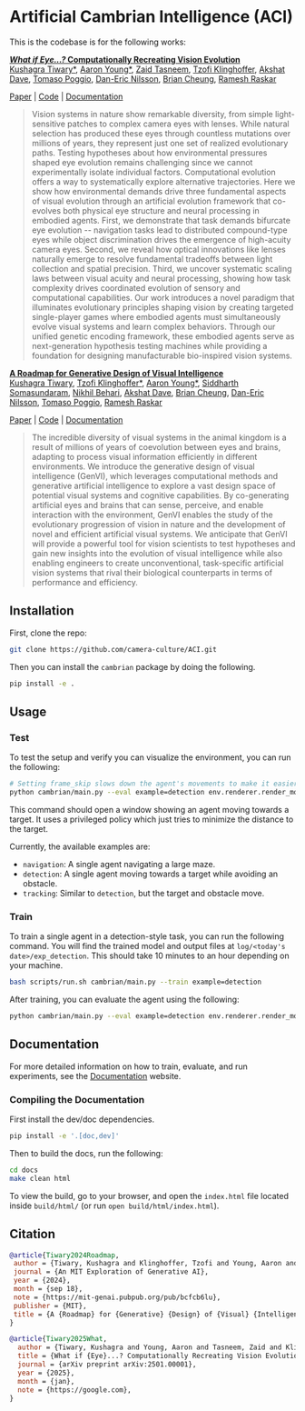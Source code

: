 # Artificial Cambrian Intelligence (ACI)

This is the codebase is for the following works:

**[*What if Eye...?* Computationally Recreating Vision Evolution](https://google.com)** \
[Kushagra Tiwary\*](https://kushagratiwary.com/), [Aaron Young\*](https://AaronYoung5.github.io/), [Zaid Tasneem](https://zaidtas.github.io/), [Tzofi Klinghoffer](https://tzofi.github.io/), [Akshat Dave](https://akshatdave.github.io/), [Tomaso Poggio](https://mcgovern.mit.edu/profile/tomaso-poggio/), [Dan-Eric Nilsson](https://portal.research.lu.se/en/persons/dan-eric-nilsson), [Brian Cheung](https://briancheung.github.io/), [Ramesh Raskar](https://www.media.mit.edu/people/raskar/overview/)

[Paper](https://google.com) | [Code](https://github.com/camera-culture/ACI) | [Documentation](https://camera-culture.github.io/ACI/)

> Vision systems in nature show remarkable diversity, from simple light-sensitive patches to complex camera eyes with lenses. While natural selection has produced these eyes through countless mutations over millions of years, they represent just one set of realized evolutionary paths. Testing hypotheses about how environmental pressures shaped eye evolution remains challenging since we cannot experimentally isolate individual factors. Computational evolution offers a way to systematically explore alternative trajectories. Here we show how environmental demands drive three fundamental aspects of visual evolution through an artificial evolution framework that co-evolves both physical eye structure and neural processing in embodied agents. First, we demonstrate that task demands bifurcate eye evolution -- navigation tasks lead to distributed compound-type eyes while object discrimination drives the emergence of high-acuity camera eyes. Second, we reveal how optical innovations like lenses naturally emerge to resolve fundamental tradeoffs between light collection and spatial precision. Third, we uncover systematic scaling laws between visual acuity and neural processing, showing how task complexity drives coordinated evolution of sensory and computational capabilities. Our work introduces a novel paradigm that illuminates evolutionary principles shaping vision by creating targeted single-player games where embodied agents must simultaneously evolve visual systems and learn complex behaviors. Through our unified genetic encoding framework, these embodied agents serve as next-generation hypothesis testing machines while providing a foundation for designing manufacturable bio-inspired vision systems.

**[A Roadmap for Generative Design of Visual Intelligence](https://mit-genai.pubpub.org/pub/bcfcb6lu/release/3)** \
[Kushagra Tiwary](https://kushagratiwary.com/), [Tzofi Klinghoffer\*](https://tzofi.github.io/), [Aaron Young\*](https://AaronYoung5.github.io/), [Siddharth Somasundaram](https://sidsoma.github.io/), [Nikhil Behari](https://nikhilbehari.github.io/), [Akshat Dave](https://akshatdave.github.io/), [Brian Cheung](https://briancheung.github.io/), [Dan-Eric Nilsson](https://portal.research.lu.se/en/persons/dan-eric-nilsson), [Tomaso Poggio](https://mcgovern.mit.edu/profile/tomaso-poggio/), [Ramesh Raskar](https://www.media.mit.edu/people/raskar/overview/)

[Paper](https://mit-genai.pubpub.org/pub/bcfcb6lu/release/3) | [Code](https://github.com/camera-culture/ACI) | [Documentation](https://camera-culture.github.io/ACI/)

> The incredible diversity of visual systems in the animal kingdom is a result of millions of years of coevolution between eyes and brains, adapting to process visual information efficiently in different environments. We introduce the generative design of visual intelligence (GenVI), which leverages computational methods and generative artificial intelligence to explore a vast design space of potential visual systems and cognitive capabilities. By co-generating artificial eyes and brains that can sense, perceive, and enable interaction with the environment, GenVI enables the study of the evolutionary progression of vision in nature and the development of novel and efficient artificial visual systems. We anticipate that GenVI will provide a powerful tool for vision scientists to test hypotheses and gain new insights into the evolution of visual intelligence while also enabling engineers to create unconventional, task-specific artificial vision systems that rival their biological counterparts in terms of performance and efficiency.

## Installation

First, clone the repo:

```bash
git clone https://github.com/camera-culture/ACI.git
```

Then you can install the `cambrian` package by doing the following.

```bash
pip install -e .
```

## Usage

### Test

To test the setup and verify you can visualize the environment, you can run the following:

```bash
# Setting frame_skip slows down the agent's movements to make it easier to see, the default is 10.
python cambrian/main.py --eval example=detection env.renderer.render_modes='[human]' env.frame_skip=5 env/agents@env.agents.agent=point_seeker
```

This command should open a window showing an agent moving towards a target. It uses a privileged policy which just tries to minimize the distance to the target.

Currently, the available examples are:

- `navigation`: A single agent navigating a large maze.
- `detection`: A single agent moving towards a target while avoiding an obstacle.
- `tracking`: Similar to `detection`, but the target and obstacle move.

### Train

To train a single agent in a detection-style task, you can run the following command. You will find the trained model and output files at `log/<today's date>/exp_detection`. This should take 10 minutes to an hour depending on your machine.

```bash
bash scripts/run.sh cambrian/main.py --train example=detection
```

After training, you can evaluate the agent using the following:

```bash
python cambrian/main.py --eval example=detection env.renderer.render_modes='[human]' trainer/model=loaded_model
```

## Documentation

For more detailed information on how to train, evaluate, and run experiments, see the [Documentation](https://camera-culture.github.io/ACI/usage/index.html) website.

### Compiling the Documentation

First install the dev/doc dependencies.

```bash
pip install -e '.[doc,dev]'
```

Then to build the docs, run the following:

```bash
cd docs
make clean html
```

To view the build, go to your browser, and open the `index.html` file located inside `build/html/` (or run `open build/html/index.html`).

## Citation

```bibtex
@article{Tiwary2024Roadmap,
 author = {Tiwary, Kushagra and Klinghoffer, Tzofi and Young, Aaron and Somasundaram, Siddharth and Behari, Nikhil and Dave, Akshat and Cheung, Brian and Nilsson, Dan-Eric and Poggio, Tomaso and Raskar, Ramesh},
 journal = {An MIT Exploration of Generative AI},
 year = {2024},
 month = {sep 18},
 note = {https://mit-genai.pubpub.org/pub/bcfcb6lu},
 publisher = {MIT},
 title = {A {Roadmap} for {Generative} {Design} of {Visual} {Intelligence}},
}
```

```bibtex
@article{Tiwary2025What,
  author = {Tiwary, Kushagra and Young, Aaron and Tasneem, Zaid and Klinghoffer, Tzofi and Dave, Akshat and Poggio, Tomaso and Nilsson, Dan-Eric and Cheung, Brian and Raskar, Ramesh},
  title = {What if {Eye}...? Computationally Recreating Vision Evolution},
  journal = {arXiv preprint arXiv:2501.00001},
  year = {2025},
  month = {jan},
  note = {https://google.com},
}
```
